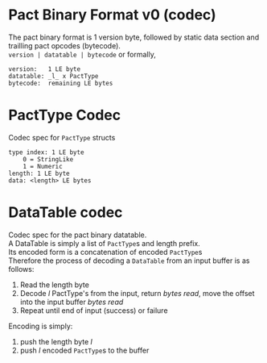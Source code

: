 # Pact Binary Format v0 (codec)
The pact binary format is 1 version byte, followed by static data section and trailling pact opcodes (bytecode).  
`version | datatable | bytecode` or formally,  
```
version:   1 LE byte
datatable: _l_ x PactType
bytecode:  remaining LE bytes
```

# PactType Codec
Codec spec for `PactType` structs  

```
type index: 1 LE byte
    0 = StringLike
    1 = Numeric
length: 1 LE byte
data: <length> LE bytes
```

# DataTable codec
Codec spec for the pact binary datatable.  
A DataTable is simply a list of `PactType`s and length prefix.  
Its encoded form is a concatenation of encoded `PactType`s  
Therefore the process of decoding a `DataTable` from an input buffer is as follows:  
1) Read the length byte  
2) Decode _l_ PactType's from the input, return _bytes read_, move the offset into the input buffer _bytes read_  
2) Repeat until end of input (success) or failure  

Encoding is simply:  
1) push the length byte _l_
2) push _l_ encoded `PactType`s to the buffer  
